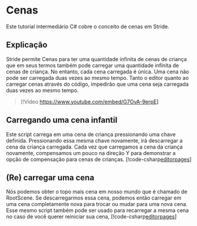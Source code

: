 # Cenas

Este tutorial intermediário C# cobre o conceito de cenas em Stride.

## Explicação

Stride permite Cenas para ter uma quantidade infinita de cenas de criança que em seus termos também pode carregar uma quantidade infinita de cenas de criança. No entanto, cada cena carregada é única. Uma cena não pode ser carregada duas vezes ao mesmo tempo. Tanto o editor quanto ao carregar cenas através do código, impedirão que uma cena seja carregada duas vezes ao mesmo tempo.

> [!Vídeo https://www.youtube.com/embed/G7OvA-9erpE]

## Carregando uma cena infantil
Este script carrega em uma cena de criança pressionando uma chave definida. Pressionando essa mesma chave novamente, irá descarregar a cena da criança carregada. Cada vez que carregamos a cena da criança novamente, compensamos um pouco na direção Y para demonstrar a opção de compensação para cenas de crianças.
[!code-csharp[editorpages](../../../../stride/samples/Tutorials/CSharpIntermediate/CSharpIntermediate/CSharpIntermediate.Game/06_Scenes/LoadChildScene.cs)]

## (Re) carregar uma cena
Nós podemos obter o topo mais cena em nosso mundo que é chamado de RootScene. Se descarregarmos essa cena, podemos então carregar em uma cena completamente nova para trocar ou mudar para uma nova cena. Esse mesmo script também pode ser usado para recarregar a mesma cena no caso de você querer reiniciar sua cena,
[!code-csharp[editorpages](../../../../stride/samples/Tutorials/CSharpIntermediate/CSharpIntermediate/CSharpIntermediate.Game/06_Scenes/LoadScene.cs)]
